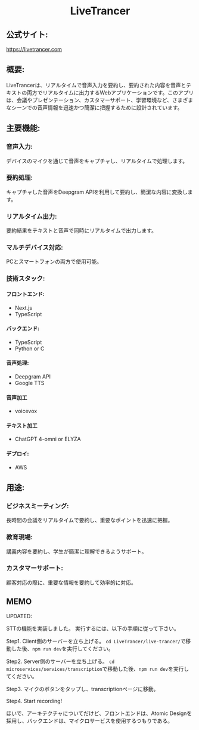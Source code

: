 <h1 align="center">LiveTrancer</h1>

## 公式サイト:
<a href="https://livetrancer.com">https://livetrancer.com</a>

## 概要:
LiveTrancerは、リアルタイムで音声入力を要約し、要約された内容を音声とテキストの両方でリアルタイムに出力するWebアプリケーションです。このアプリは、会議やプレゼンテーション、カスタマーサポート、学習環境など、さまざまなシーンでの音声情報を迅速かつ簡潔に把握するために設計されています。

## 主要機能:

### 音声入力: 
デバイスのマイクを通じて音声をキャプチャし、リアルタイムで処理します。

### 要約処理: 
キャプチャした音声をDeepgram APIを利用して要約し、簡潔な内容に変換します。

### リアルタイム出力: 
要約結果をテキストと音声で同時にリアルタイムで出力します。

### マルチデバイス対応: 
PCとスマートフォンの両方で使用可能。

### 技術スタック:

#### フロントエンド: 
- Next.js
- TypeScript

#### バックエンド:
- TypeScript
- Python or C

#### 音声処理: 
- Deepgram API
- Google TTS

#### 音声加工
- voicevox
  
#### テキスト加工
- ChatGPT 4-omni or ELYZA

#### デプロイ:
- AWS

## 用途:

### ビジネスミーティング:
長時間の会議をリアルタイムで要約し、重要なポイントを迅速に把握。

### 教育現場: 
講義内容を要約し、学生が簡潔に理解できるようサポート。

### カスタマーサポート:
顧客対応の際に、重要な情報を要約して効率的に対応。

## MEMO

UPDATED:

STTの機能を実装しました。
実行するには、以下の手順に従って下さい。

Step1. Client側のサーバーを立ち上げる。
`cd LiveTrancer/live-trancer/`で移動した後、`npm run dev`を実行してください。

Step2. Server側のサーバーを立ち上げる。
`cd microservices/services/transcription`で移動した後、`npm run dev`を実行してください。

Step3. マイクのボタンをタップし、transcriptionページに移動。

Step4. Start recording!



<!-- 当初は、App Routerを使用していたが、Web Socketが使用できない等により、Page Routerを採用した。
おかげで5時間くらい無駄になってしまったが、Page Routerの方が幅広いアーキテクチャが採用できるため、まぁ勉強になっただろう。しかし、Page Routerを使用することでWeb Socketが対応するわけだが、VercelがSocketに未対応であるため、Hosting機能を別で用意する必要がある。Firebase Hostingとかかな。 -->

ほいで、アーキテクチャについてだけど、フロントエンドは、Atomic Designを採用し、バックエンドは、マイクロサービスを使用するつもりである。

